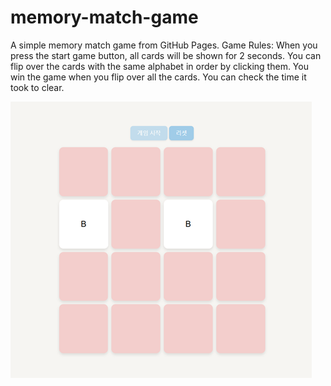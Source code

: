 # memory-match-game
A simple memory match game from GitHub Pages.
Game Rules: When you press the start game button, all cards will be shown for 2 seconds.
You can flip over the cards with the same alphabet in order by clicking them.
You win the game when you flip over all the cards. You can check the time it took to clear.

![Example Image](thumb.png)
